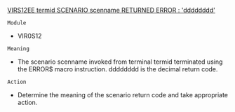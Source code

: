 [VIRS12EE termid SCENARIO scenname RETURNED ERROR : 'dddddddd'](https://virtel.readthedocs.io/en/latest/manuals/virtel/Virtel459MG/messages.html?highlight=VIRS12EE#VIRS12EE)

`Module`
- VIR0S12

`Meaning`
- The scenario scenname invoked from terminal termid terminated using the ERROR$ macro instruction. dddddddd is the decimal return code.

`Action`
- Determine the meaning of the scenario return code and take appropriate action.
